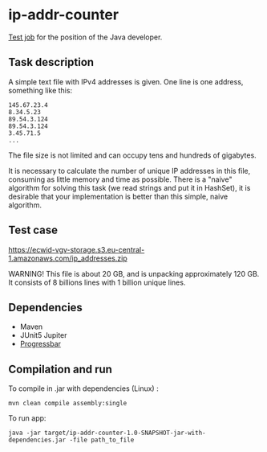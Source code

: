 # ip-addr-counter
[Test job](https://github.com/Ecwid/new-job/blob/master/IP-Addr-Counter.md) for the position of the Java developer.

## Task description
A simple text file with IPv4 addresses is given. One line is one address, something like this:

```
145.67.23.4
8.34.5.23
89.54.3.124
89.54.3.124
3.45.71.5
...
```
The file size is not limited and can occupy tens and hundreds of gigabytes.

It is necessary to calculate the number of unique IP addresses in this file, consuming as little memory and time as
possible. There is a "naive" algorithm for solving this task (we read strings and put it in HashSet), it is desirable
that your implementation is better than this simple, naive algorithm.

## Test case

https://ecwid-vgv-storage.s3.eu-central-1.amazonaws.com/ip_addresses.zip

WARNING! This file is about 20 GB, and is unpacking approximately 120 GB. 
It consists of 8 billions lines with 1 billion unique lines.

## Dependencies
* Maven
* JUnit5 Jupiter 
* [Progressbar](https://github.com/ctongfei/progressbar)

## Compilation and run
To compile in .jar with dependencies (Linux) :

`mvn clean compile assembly:single`

To run app:

`java -jar target/ip-addr-counter-1.0-SNAPSHOT-jar-with-dependencies.jar -file path_to_file`